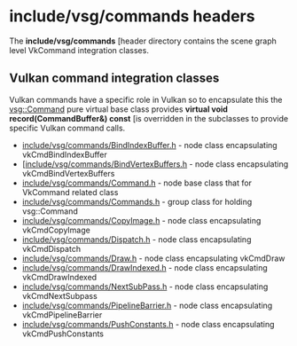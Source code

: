 # include/vsg/commands headers
The **include/vsg/commands** [header directory contains the scene graph level VkCommand integration classes.

## Vulkan command integration classes

Vulkan commands have a specific role in Vulkan so to encapsulate this the [vsg::Command](Command.h) pure virtual base class provides **virtual void record(CommandBuffer&) const** [is overridden in the subclasses to provide specific Vulkan command calls.

* [include/vsg/commands/BindIndexBuffer.h](BindIndexBuffer.h) - node class encapsulating vkCmdBindIndexBuffer
* [[include/vsg/commands/BindVertexBuffers.h](BindVertexBuffers.h) - node class encapsulating vkCmdBindVertexBuffers
* [include/vsg/commands/Command.h](Command.h) - node base class that for VkCommand related class
* [include/vsg/commands/Commands.h](Commands.h) - group class for holding vsg::Command
* [include/vsg/commands/CopyImage.h](CopyImage.h) - node class encapsulating vkCmdCopyImage
* [include/vsg/commands/Dispatch.h](Dispatch.h) - node class encapsulating vkCmdDispatch
* [include/vsg/commands/Draw.h](Draw.h) - node class encapsulating vkCmdDraw
* [include/vsg/commands/DrawIndexed.h](DrawIndexed.h) - node class encapsulating vkCmdDrawIndexed
* [include/vsg/commands/NextSubPass.h](NextSubPass.h) - node class encapsulating vkCmdNextSubpass
* [include/vsg/commands/PipelineBarrier.h](PipelineBarrier.h) - node class encapsulating vkCmdPipelineBarrier
* [include/vsg/commands/PushConstants.h](PushConstants.h) - node class encapsulating vkCmdPushConstants
